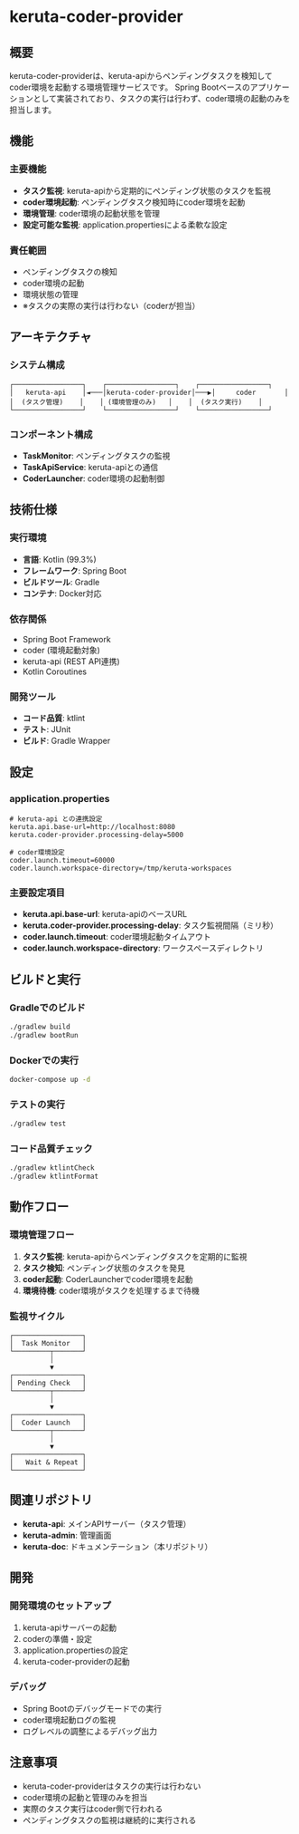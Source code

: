 # keruta-coder-provider

## 概要

keruta-coder-providerは、keruta-apiからペンディングタスクを検知してcoder環境を起動する環境管理サービスです。
Spring Bootベースのアプリケーションとして実装されており、タスクの実行は行わず、coder環境の起動のみを担当します。

## 機能

### 主要機能

- **タスク監視**: keruta-apiから定期的にペンディング状態のタスクを監視
- **coder環境起動**: ペンディングタスク検知時にcoder環境を起動
- **環境管理**: coder環境の起動状態を管理
- **設定可能な監視**: application.propertiesによる柔軟な設定

### 責任範囲

- ペンディングタスクの検知
- coder環境の起動
- 環境状態の管理
- ※タスクの実際の実行は行わない（coderが担当）

## アーキテクチャ

### システム構成

```
┌─────────────────┐    ┌─────────────────┐    ┌─────────────────┐
│   keruta-api    │◄───│keruta-coder-provider│───▶│     coder       │
│  (タスク管理)    │    │ (環境管理のみ)   │    │  (タスク実行)    │
└─────────────────┘    └─────────────────┘    └─────────────────┘
```

### コンポーネント構成

- **TaskMonitor**: ペンディングタスクの監視
- **TaskApiService**: keruta-apiとの通信
- **CoderLauncher**: coder環境の起動制御

## 技術仕様

### 実行環境

- **言語**: Kotlin (99.3%)
- **フレームワーク**: Spring Boot
- **ビルドツール**: Gradle
- **コンテナ**: Docker対応

### 依存関係

- Spring Boot Framework
- coder (環境起動対象)
- keruta-api (REST API連携)
- Kotlin Coroutines

### 開発ツール

- **コード品質**: ktlint
- **テスト**: JUnit
- **ビルド**: Gradle Wrapper

## 設定

### application.properties

```properties
# keruta-api との連携設定
keruta.api.base-url=http://localhost:8080
keruta.coder-provider.processing-delay=5000

# coder環境設定
coder.launch.timeout=60000
coder.launch.workspace-directory=/tmp/keruta-workspaces
```

### 主要設定項目

- **keruta.api.base-url**: keruta-apiのベースURL
- **keruta.coder-provider.processing-delay**: タスク監視間隔（ミリ秒）
- **coder.launch.timeout**: coder環境起動タイムアウト
- **coder.launch.workspace-directory**: ワークスペースディレクトリ

## ビルドと実行

### Gradleでのビルド

```bash
./gradlew build
./gradlew bootRun
```

### Dockerでの実行

```bash
docker-compose up -d
```

### テストの実行

```bash
./gradlew test
```

### コード品質チェック

```bash
./gradlew ktlintCheck
./gradlew ktlintFormat
```

## 動作フロー

### 環境管理フロー

1. **タスク監視**: keruta-apiからペンディングタスクを定期的に監視
2. **タスク検知**: ペンディング状態のタスクを発見
3. **coder起動**: CoderLauncherでcoder環境を起動
4. **環境待機**: coder環境がタスクを処理するまで待機

### 監視サイクル

```
┌─────────────────┐
│  Task Monitor   │
└─────────┬───────┘
          │
          ▼
┌─────────────────┐
│ Pending Check   │
└─────────┬───────┘
          │
          ▼
┌─────────────────┐
│  Coder Launch   │
└─────────┬───────┘
          │
          ▼
┌─────────────────┐
│   Wait & Repeat │
└─────────────────┘
```

## 関連リポジトリ

- **keruta-api**: メインAPIサーバー（タスク管理）
- **keruta-admin**: 管理画面
- **keruta-doc**: ドキュメンテーション（本リポジトリ）

## 開発

### 開発環境のセットアップ

1. keruta-apiサーバーの起動
2. coderの準備・設定
3. application.propertiesの設定
4. keruta-coder-providerの起動

### デバッグ

- Spring Bootのデバッグモードでの実行
- coder環境起動ログの監視
- ログレベルの調整によるデバッグ出力

## 注意事項

- keruta-coder-providerはタスクの実行は行わない
- coder環境の起動と管理のみを担当
- 実際のタスク実行はcoder側で行われる
- ペンディングタスクの監視は継続的に実行される